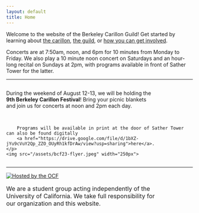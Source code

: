 ```yaml
---
layout: default
title: Home
---
```


Welcome to the website of the Berkeley Carillon Guild! Get started by learning about [the carillon](/about), [the guild](/guild), or [how you can get involved](/playing).

Concerts are at 7:50am, noon, and 6pm for 10 minutes from Monday to Friday. We also play a 10 minute noon concert on Saturdays and an hour-long recital on Sundays at 2pm, with programs available in front of Sather Tower for the latter.

___

<div style="display: flex; flex-direction: row; justify-content: space-between; flex-wrap: wrap;">
    <p style="max-width: 400px">
        During the weekend of August 12-13, we will be holding the <b>9th Berkeley Carillon Festival</b>!
        Bring your picnic blankets and join us for concerts at noon and 2pm each day. <br/><br/>

        Programs will be available in print at the door of Sather Tower can also be found digitally
        <a href="https://drive.google.com/file/d/1bXZ-jYu9cVuY2Qp_ZZO_OUyRh1kfDrAw/view?usp=sharing">here</a>. 
    </p>
    <img src="/assets/bcf23-flyer.jpeg" width="250px">
</div>

___

<div style="display: flex; flex-direction: row; align-items: center; flex-wrap: wrap">
    <a target="_blank" href="https://www.ocf.berkeley.edu" style="margin-right: 10px">
        <img src="http://www.ocf.berkeley.edu/hosting-logos/ocf-hosted-penguin.svg"
        alt="Hosted by the OCF" style="border: 0;"></img>
    </a>
    <p style="font-size: 12pt; max-width: 80%"> 
        We are a student group acting independently of the University of California. We take full
        responsibility for our organization and this website.
    </p>
</div>